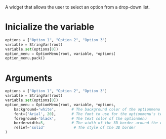 A widget that allows the user to select an option from a drop-down list.
# Inicialize the variable
```python
options = ["Option 1", "Option 2", "Option 3"] 
variable = StringVar(root)
variable.set(options[0])
option_menu = OptionMenu(root, variable, *options)
option_menu.pack()
```

# Arguments
```python
options = ["Option 1", "Option 2", "Option 3"]
variable = StringVar(root)
variable.set(options[0])
option_menu = OptionMenu(root, variable, *options,
    background='white',       # The background color of the optionmenu
    font=('Arial', 20),       # The font to use for the optionmenu's text
    foreground='black',       # The text color of the optionmenu
    borderwidth=5,            # The width of the 3D border around the optionmenu
    relief='solid'             # The style of the 3D border
)
```

